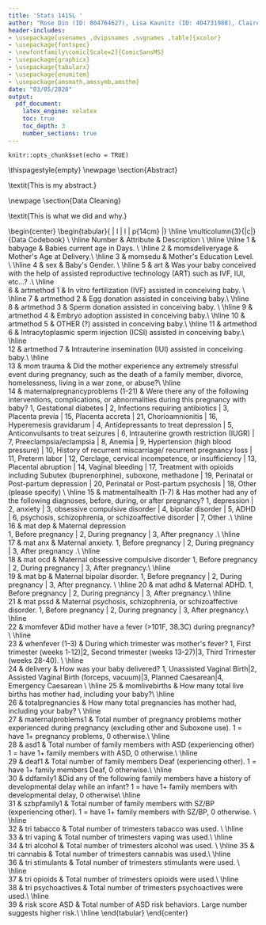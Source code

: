 ```yaml
---
title: 'Stats 141SL '
author: "Rose Din (ID: 804764627), Lisa Kaunitz (ID: 404731988), Claire Markey (ID: 104789928), Allison Ocelo (ID: 404799327), Cristina Sanchez (ID: 805119924), and Kayla Schroeder (ID: 804729436) - Section 1A"
header-includes:
- \usepackage[usenames ,dvipsnames ,svgnames ,table]{xcolor}
- \usepackage{fontspec}
- \newfontfamily\comic[Scale=2]{ComicSansMS}
- \usepackage{graphicx}
- \usepackage{tabularx}
- \usepackage{enumitem}
- \usepackage{amsmath,amssymb,amsthm}
date: "03/05/2020"
output: 
  pdf_document:
    latex_engine: xelatex
    toc: true
    toc_depth: 3
    number_sections: true
---
```


```{r setup, include=FALSE}
knitr::opts_chunk$set(echo = TRUE)
```
\thispagestyle{empty}
\newpage
\section{Abstract}

\textit{This is my abstract.}

\newpage
\section{Data Cleaning}

\textit{This is what we did and why.} 


\begin{center}
\begin{tabular}{ | l | l | p{14cm} |} 
\hline
\multicolumn{3}{|c|}{Data Codebook} \\
\hline
Number & Attribute & Description \\
\hline
\hline
1 & babyage & Babies current age in Days. \\ \hline
2 & momsdeliveryage & Mother's Age at Delivery.\\ \hline
3 & momsedu & Mother's Education Level.	\\ \hline
4 & sex & Baby's Gender.	\\ \hline
5 & art & Was your baby conceived with the help of assisted reproductive technology (ART) such as IVF, IUI, etc...?	.\\ \hline	
6 & artmethod 1  & In vitro fertilization (IVF) assisted in conceiving baby.	\\ \hline
7 & artmethod 2 & Egg donation assisted in conceiving baby.\\ \hline	
8 & artmethod 3 & Sperm donation assisted in conceiving baby.	\\ \hline
9 & artmethod 4 & Embryo adoption assisted in conceiving baby.\\ \hline	
10 & artmethod 5 & OTHER (?) assisted in conceiving baby.\\ \hline
11 & artmethod 6 & Intracytoplasmic sperm injection (ICSI) assisted in conceiving baby.\\ \hline	
12 & artmethod 7 & Intrauterine insemination (IUI) assisted in conceiving baby.\\ \hline	
13 & mom trauma & Did the mother experience any extremely stressful event during pregnancy, such as the death of a family member, divorce, homelessness, living in a war zone, or abuse?\\ \hline	
14 & maternalpregnancyproblems (1-21) & Were there any of the following interventions, complications, or abnormalities during this pregnancy with baby?
1, Gestational diabetes | 2, Infections requiring antibiotics | 3, Placenta previa | 15, Placenta accreta | 21, Chorioamnionitis | 16, Hyperemesis gravidarum | 4, Antidepressants to treat depression | 5, Anticonvulsants to treat seizures | 6, Intrauterine growth restriction (IUGR) | 7, Preeclampsia/eclampsia | 8, Anemia | 9, Hypertension (high blood pressure) | 10, History of recurrent miscarriage/ recurrent pregnancy loss | 11, Preterm labor | 12, Cerclage, cervical incompetence, or insufficiency | 13, Placental abruption | 14, Vaginal bleeding | 17, Treatment with opioids including Subutex (buprenorphine), suboxone, methadone | 19, Perinatal or Post-partum depression | 20, Perinatal or Post-partum psychosis | 18, Other (please specify)	\\ \hline
15 & matmentalhealth (1-7) & Has mother had any of the following diagnoses, before, during, or after pregnancy?	
1, depression | 2, anxiety | 3, obsessive compulsive disorder | 4, bipolar disorder | 5, ADHD | 6, psychosis, schizophrenia, or schizoaffective disorder | 7, Other	.\\ \hline		   
16 & mat dep & Maternal depression	
1, Before pregnancy | 2, During pregnancy | 3, After pregnancy	.\\ \hline	
17 & mat anx & Maternal anxiety. 
1, Before pregnancy | 2, During pregnancy | 3, After pregnancy	.\\ \hline		   
18 & mat ocd & Maternal obsessive compulsive disorder
1, Before pregnancy | 2, During pregnancy | 3, After pregnancy.\\ \hline	   
19 & mat bp & Maternal bipolar disorder.
1, Before pregnancy | 2, During pregnancy | 3, After pregnancy. \\ \hline
20 & mat adhd & Maternal ADHD.
1, Before pregnancy | 2, During pregnancy | 3, After pregnancy.\\ \hline	   
21 & mat pssd & Maternal psychosis, schizophrenia, or schizoaffective disorder.
1, Before pregnancy | 2, During pregnancy | 3, After pregnancy.\\ \hline	   
22 & momfever &Did mother have a fever (>101F, 38.3C) during pregnancy?	\\ \hline		   
23 & whenfever (1-3) & During which trimester was mother's fever?
1, First trimester (weeks 1-12)|2, Second trimester (weeks 13-27)|3, Third Trimester (weeks 28-40). \\ \hline	   
24 & delivery & How was your baby delivered? 
1, Unassisted Vaginal Birth|2, Assisted Vaginal Birth (forceps, vacuum)|3, Planned Caesarean|4, Emergency Caesarean	\\ \hline
25 & momlivebirths & How many total live births has mother had, including your baby?\\ \hline		   
26 & totalpregnancies & How many total pregnancies has mother had, including your baby?	\\ \hline		   
27 & maternalproblems1 & Total number of pregnancy problems mother experienced during pregnancy (excluding other and Suboxone use).
1 = have 1+ pregnancy problems, 0 otherwise.\\ \hline		   
28 & asd1 & Total number of family members with ASD (experiencing other)	
1 = have 1+ family members with ASD, 0 otherwise.\\ \hline		   
29 & deaf1 & Total number of family members Deaf (experiencing other).
1 = have 1+ family members Deaf, 0 otherwise.\\ \hline	
30 & ddfamily1 &Did any of the following family members have a history of developmental delay while an infant?
1 = have 1+ family members with developmental delay, 0 otherwise\\ \hline	   
31 & szbpfamily1 & Total number of family members with SZ/BP (experiencing other). 
1 = have 1+ family members with SZ/BP, 0 otherwise. \\ \hline		   
32 & tri tabacco & Total number of trimesters tabacco was used. \\ \hline		   
33 & tri vaping & Total number of trimesters vaping was used.\\ \hline		   
34 & tri alcohol & Total number of trimesters alcohol was used.	\\ \hline
35 & tri cannabis & Total number of trimesters cannabis was used.\\ \hline		   
36 & tri stimulants & Total number of trimesters stimulants were used.	\\ \hline	   
37 & tri opioids & Total number of trimesters opioids were used.\\ \hline		   
38 & tri psychoactives & Total number of trimesters psychoactives were used.\\ \hline		   
39 & risk score ASD & Total number of ASD risk behaviors.  Large number suggests higher risk.\\ 
\hline
\end{tabular} 
\end{center}





